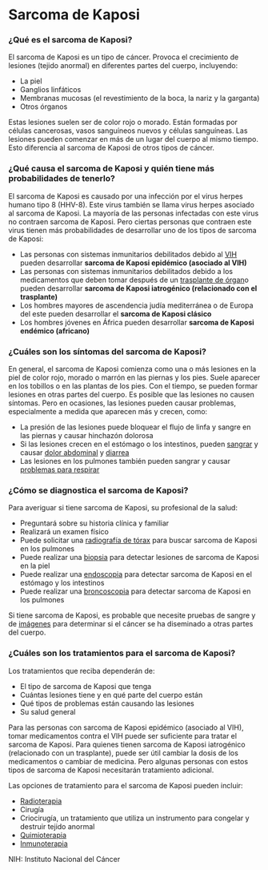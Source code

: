 Sarcoma de Kaposi
=================


### ¿Qué es el sarcoma de Kaposi?


El sarcoma de Kaposi es un tipo de cáncer. Provoca el crecimiento de lesiones (tejido anormal) en diferentes partes del cuerpo, incluyendo:


* La piel
* Ganglios linfáticos
* Membranas mucosas (el revestimiento de la boca, la nariz y la garganta)
* Otros órganos


Estas lesiones suelen ser de color rojo o morado. Están formadas por células cancerosas, vasos sanguíneos nuevos y células sanguíneas. Las lesiones pueden comenzar en más de un lugar del cuerpo al mismo tiempo. Esto diferencia al sarcoma de Kaposi de otros tipos de cáncer.


### ¿Qué causa el sarcoma de Kaposi y quién tiene más probabilidades de tenerlo?


El sarcoma de Kaposi es causado por una infección por el virus herpes humano tipo 8 (HHV-8). Este virus también se llama virus herpes asociado al sarcoma de Kaposi. La mayoría de las personas infectadas con este virus no contraen sarcoma de Kaposi. Pero ciertas personas que contraen este virus tienen más probabilidades de desarrollar uno de los tipos de sarcoma de Kaposi:


* Las personas con sistemas inmunitarios debilitados debido al [VIH](https://medlineplus.gov/spanish/hiv.html) pueden desarrollar **sarcoma de Kaposi epidémico (asociado al VIH)**
* Las personas con sistemas inmunitarios debilitados debido a los medicamentos que deben tomar después de un [trasplante de órgan](https://medlineplus.gov/spanish/organtransplantation.html)o pueden desarrollar **sarcoma de Kaposi iatrogénico (relacionado con el trasplante)**
* Los hombres mayores de ascendencia judía mediterránea o de Europa del este pueden desarrollar el **sarcoma de Kaposi clásico**
* Los hombres jóvenes en África pueden desarrollar **sarcoma de Kaposi endémico (africano)**


### ¿Cuáles son los síntomas del sarcoma de Kaposi?


En general, el sarcoma de Kaposi comienza como una o más lesiones en la piel de color rojo, morado o marrón en las piernas y los pies. Suele aparecer en los tobillos o en las plantas de los pies. Con el tiempo, se pueden formar lesiones en otras partes del cuerpo. Es posible que las lesiones no causen síntomas. Pero en ocasiones, las lesiones pueden causar problemas, especialmente a medida que aparecen más y crecen, como:


* La presión de las lesiones puede bloquear el flujo de linfa y sangre en las piernas y causar hinchazón dolorosa
* Si las lesiones crecen en el estómago o los intestinos, pueden [sangrar](https://medlineplus.gov/spanish/gastrointestinalbleeding.html) y causar [dolor abdominal](https://medlineplus.gov/spanish/abdominalpain.html) y [diarrea](https://medlineplus.gov/spanish/diarrhea.html)
* Las lesiones en los pulmones también pueden sangrar y causar [problemas para respirar](https://medlineplus.gov/spanish/breathingproblems.html)


### ¿Cómo se diagnostica el sarcoma de Kaposi?


Para averiguar si tiene sarcoma de Kaposi, su profesional de la salud:


* Preguntará sobre su historia clínica y familiar
* Realizará un examen físico
* Puede solicitar una [radiografía de tórax](https://medlineplus.gov/spanish/xrays.html) para buscar sarcoma de Kaposi en los pulmones
* Puede realizar una [biopsia](https://medlineplus.gov/spanish/biopsy.html) para detectar lesiones de sarcoma de Kaposi en la piel
* Puede realizar una [endoscopia](https://medlineplus.gov/spanish/endoscopy.html) para detectar sarcoma de Kaposi en el estómago y los intestinos
* Puede realizar una [broncoscopia](https://medlineplus.gov/spanish/pruebas-de-laboratorio/broncoscopia-con-lavado-broncoalveolar/) para detectar sarcoma de Kaposi en los pulmones


Si tiene sarcoma de Kaposi, es probable que necesite pruebas de sangre y de [imágenes](https://medlineplus.gov/spanish/diagnosticimaging.html) para determinar si el cáncer se ha diseminado a otras partes del cuerpo.


### ¿Cuáles son los tratamientos para el sarcoma de Kaposi?


Los tratamientos que reciba dependerán de:


* El tipo de sarcoma de Kaposi que tenga
* Cuántas lesiones tiene y en qué parte del cuerpo están
* Qué tipos de problemas están causando las lesiones
* Su salud general


Para las personas con sarcoma de Kaposi epidémico (asociado al VIH), tomar medicamentos contra el VIH puede ser suficiente para tratar el sarcoma de Kaposi. Para quienes tienen sarcoma de Kaposi iatrogénico (relacionado con un trasplante), puede ser útil cambiar la dosis de los medicamentos o cambiar de medicina. Pero algunas personas con estos tipos de sarcoma de Kaposi necesitarán tratamiento adicional.


Las opciones de tratamiento para el sarcoma de Kaposi pueden incluir:


* [Radioterapia](https://medlineplus.gov/spanish/radiationtherapy.html)
* Cirugía
* Criocirugía, un tratamiento que utiliza un instrumento para congelar y destruir tejido anormal
* [Quimioterapia](https://medlineplus.gov/spanish/cancerchemotherapy.html)
* [Inmunoterapia](https://medlineplus.gov/spanish/cancerimmunotherapy.html)


NIH: Instituto Nacional del Cáncer

